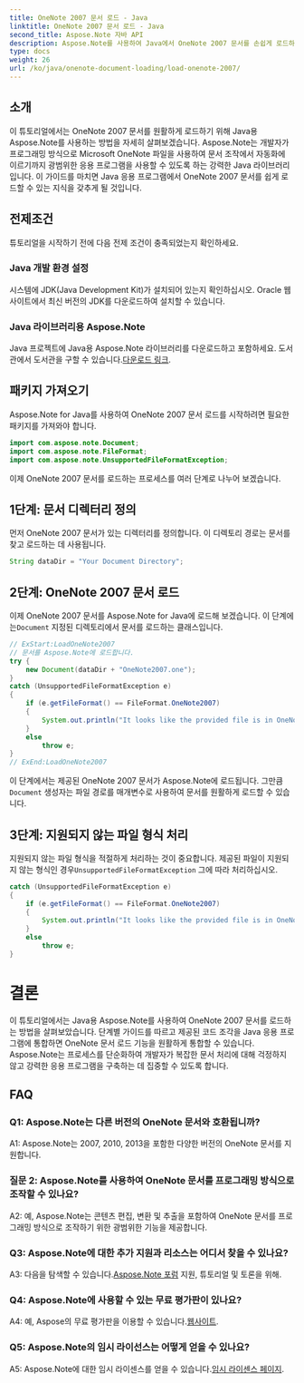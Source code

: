 ```yaml
---
title: OneNote 2007 문서 로드 - Java
linktitle: OneNote 2007 문서 로드 - Java
second_title: Aspose.Note 자바 API
description: Aspose.Note를 사용하여 Java에서 OneNote 2007 문서를 손쉽게 로드하는 방법을 알아보세요. Aspose.Note의 강력한 기능으로 Java 애플리케이션 기능을 향상시키세요.
type: docs
weight: 26
url: /ko/java/onenote-document-loading/load-onenote-2007/
---
```

## 소개

이 튜토리얼에서는 OneNote 2007 문서를 원활하게 로드하기 위해 Java용 Aspose.Note를 사용하는 방법을 자세히 살펴보겠습니다. Aspose.Note는 개발자가 프로그래밍 방식으로 Microsoft OneNote 파일을 사용하여 문서 조작에서 자동화에 이르기까지 광범위한 응용 프로그램을 사용할 수 있도록 하는 강력한 Java 라이브러리입니다. 이 가이드를 마치면 Java 응용 프로그램에서 OneNote 2007 문서를 쉽게 로드할 수 있는 지식을 갖추게 될 것입니다.

## 전제조건

튜토리얼을 시작하기 전에 다음 전제 조건이 충족되었는지 확인하세요.

### Java 개발 환경 설정

시스템에 JDK(Java Development Kit)가 설치되어 있는지 확인하십시오. Oracle 웹사이트에서 최신 버전의 JDK를 다운로드하여 설치할 수 있습니다.

### Java 라이브러리용 Aspose.Note

 Java 프로젝트에 Java용 Aspose.Note 라이브러리를 다운로드하고 포함하세요. 도서관에서 도서관을 구할 수 있습니다.[다운로드 링크](https://releases.aspose.com/note/java/).

## 패키지 가져오기

Aspose.Note for Java를 사용하여 OneNote 2007 문서 로드를 시작하려면 필요한 패키지를 가져와야 합니다.

```java
import com.aspose.note.Document;
import com.aspose.note.FileFormat;
import com.aspose.note.UnsupportedFileFormatException;
```

이제 OneNote 2007 문서를 로드하는 프로세스를 여러 단계로 나누어 보겠습니다.

## 1단계: 문서 디렉터리 정의

먼저 OneNote 2007 문서가 있는 디렉터리를 정의합니다. 이 디렉토리 경로는 문서를 찾고 로드하는 데 사용됩니다.

```java
String dataDir = "Your Document Directory";
```

## 2단계: OneNote 2007 문서 로드

 이제 OneNote 2007 문서를 Aspose.Note for Java에 로드해 보겠습니다. 이 단계에는`Document` 지정된 디렉토리에서 문서를 로드하는 클래스입니다.

```java
// ExStart:LoadOneNote2007
// 문서를 Aspose.Note에 로드합니다.
try {
    new Document(dataDir + "OneNote2007.one");
}
catch (UnsupportedFileFormatException e)
{
    if (e.getFileFormat() == FileFormat.OneNote2007)
    {
        System.out.println("It looks like the provided file is in OneNote 2007 format that is not supported.");
    }
    else
        throw e;
}
// ExEnd:LoadOneNote2007
```

이 단계에서는 제공된 OneNote 2007 문서가 Aspose.Note에 로드됩니다. 그만큼`Document` 생성자는 파일 경로를 매개변수로 사용하여 문서를 원활하게 로드할 수 있습니다.

## 3단계: 지원되지 않는 파일 형식 처리

 지원되지 않는 파일 형식을 적절하게 처리하는 것이 중요합니다. 제공된 파일이 지원되지 않는 형식인 경우`UnsupportedFileFormatException` 그에 따라 처리하십시오.

```java
catch (UnsupportedFileFormatException e)
{
    if (e.getFileFormat() == FileFormat.OneNote2007)
    {
        System.out.println("It looks like the provided file is in OneNote 2007 format that is not supported.");
    }
    else
        throw e;
}
```

# 결론

이 튜토리얼에서는 Java용 Aspose.Note를 사용하여 OneNote 2007 문서를 로드하는 방법을 살펴보았습니다. 단계별 가이드를 따르고 제공된 코드 조각을 Java 응용 프로그램에 통합하면 OneNote 문서 로드 기능을 원활하게 통합할 수 있습니다. Aspose.Note는 프로세스를 단순화하여 개발자가 복잡한 문서 처리에 대해 걱정하지 않고 강력한 응용 프로그램을 구축하는 데 집중할 수 있도록 합니다.

## FAQ

### Q1: Aspose.Note는 다른 버전의 OneNote 문서와 호환됩니까?

A1: Aspose.Note는 2007, 2010, 2013을 포함한 다양한 버전의 OneNote 문서를 지원합니다.

### 질문 2: Aspose.Note를 사용하여 OneNote 문서를 프로그래밍 방식으로 조작할 수 있나요?

A2: 예, Aspose.Note는 콘텐츠 편집, 변환 및 추출을 포함하여 OneNote 문서를 프로그래밍 방식으로 조작하기 위한 광범위한 기능을 제공합니다.

### Q3: Aspose.Note에 대한 추가 지원과 리소스는 어디서 찾을 수 있나요?

 A3: 다음을 탐색할 수 있습니다.[Aspose.Note 포럼](https://forum.aspose.com/c/note/28) 지원, 튜토리얼 및 토론을 위해.

### Q4: Aspose.Note에 사용할 수 있는 무료 평가판이 있나요?

 A4: 예, Aspose의 무료 평가판을 이용할 수 있습니다.[웹사이트](https://releases.aspose.com/).

### Q5: Aspose.Note의 임시 라이선스는 어떻게 얻을 수 있나요?

 A5: Aspose.Note에 대한 임시 라이센스를 얻을 수 있습니다.[임시 라이센스 페이지](https://purchase.aspose.com/temporary-license/).